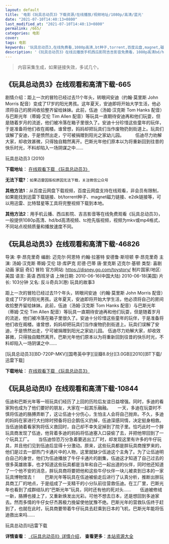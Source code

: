 ```yaml
---
layout: default
title: '电影《玩具总动员3》下载资源/在线播放/视频地址/1080p/高清/蓝光'
date: "2021-07-10T14:40:13+0800"
last_modified_at: "2021-07-10T14:40:13+0800"
permalink: /665/
categories: 电影
cover:
tags: 电影
keywords: '玩具总动员3,在线免费看,1080p高清,bt种子,torrent,百度云盘,magnet,磁力链,迅雷下载资源'
description: '《玩具总动员3》在线云播放手机西瓜影院吉吉影音免费看，1080p高清bd/hd未删减完整版和tc抢先枪版，mkv/mp4格式，附带bt/torrent种子、magnet/磁力链、百度云盘、网盘资源迅雷下载链接'
---
```


>内容采集生成，如果链接失效，多试几个。


## 《玩具总动员3》在线观看和高清下载-665

剧情介绍：距上一次的冒险已经过去11个年头，转眼间安迪（约翰·莫里斯 John Morris 配音）变成了17岁的阳光男孩。这年夏天，安迪即将开始大学生活，他必须将自己的房间收拾整齐留给妹妹。此前，伍迪（汤姆·汉克斯 Tom Hanks 配音）与巴斯光年（蒂姆·艾伦 Tim Allen 配音）等玩具一直期待安迪再和他们玩耍，但是随着岁月的流逝，他们被冷落在箱子里很久了。安迪十分珍惜这些童年的玩伴，于是准备将他们收在阁楼。谁曾想，妈妈却把玩具们当作废物扔到街道上。玩具们误解了安迪，于是愤然出走，宁可被捐赠到阳光之家幼儿园。  　　伍迪尽力劝解大家，却收效甚微，只得独自黯然离开。巴斯光年他们原本以为将重新回到往昔的快乐时光，不料却陷入一场阴谋之中……


玩具总动员3 (2010)

**下载地址**： [在线观看下载 《玩具总动员3》](https://www.btbtdy.me/btdy/dy3765.html) 


**无法下载?**：`如果迅雷因版权原因无法下载，关注微信公众号 `

**其他方法1**：从百度云网盘下载视频，百度云网盘支持在线观看，非会员有限制，如果能找到迅雷下载链接、bt/torrent种子、magnet磁力链接、e2dk链接等，可以用迅雷、比特彗星等工具将完整视频下载到本地。

**其他方法2**：用手机云播、西瓜影院、吉吉影音等在线免费观看《玩具总动员3》，一般提供1080p高清、hd/bd高清视频、tc抢先版视频，视频为mkv或mp4格式，不同站点视频质量和播放速度不同。


## 《玩具总动员3》在线观看和高清下载-46826

导演: 李·昂克里奇 编剧: 迈克尔·阿恩特 约翰·拉塞特 安德鲁·斯坦顿 李·昂克里奇 主演: 汤姆·汉克斯 蒂姆·艾伦 琼·库萨克 尼德·巴蒂 唐·里克斯 迈克尔·基顿 类型: 喜剧 动画 家庭 奇幻 冒险 官方网站: https://disney.go.com/toystory/ 制片国家/地区: 美国 语言: 英语 西班牙语 上映日期: 2010-06-16(中国大陆) 2010-06-18(美国) 片长: 103分钟 又名: 反斗奇兵3(港) 玩具的故事3

距上一次的冒险已经过去11个年头，转眼间安迪（约翰·莫里斯 John Morris 配音）变成了17岁的阳光男孩。这年夏天，安迪即将开始大学生活，他必须将自己的房间收拾整齐留给妹妹。此前，伍迪（汤姆·汉克斯 Tom Hanks 配音）与巴斯光年（蒂姆·艾伦 Tim Allen 配音）等玩具一直期待安迪再和他们玩耍，但是随着岁月的流逝，他们被冷落在箱子里很久了。安迪十分珍惜这些童年的玩伴，于是准备将他们收在阁楼。谁曾想，妈妈却把玩具们当作废物扔到街道上。玩具们误解了安迪，于是愤然出走，宁可被捐赠到阳光之家幼儿园。 伍迪尽力劝解大家，却收效甚微，只得独自黯然离开。巴斯光年他们原本以为将重新回到往昔的快乐时光，不料却陷入一场阴谋之中……


[玩具总动员3][BD-720P-MKV][国粤英中字][豆瓣8.8分][3.0GB][2010][BT下载/迅雷下载]

**下载地址**： [在线观看下载 《玩具总动员3》](https://www.btdx8.com/torrent/toy_story_3_2010.html) 


## 《玩具总动员II》在线观看和高清下载-10844

伍迪和巴斯光年等一班玩具们经历了上回的历险后友谊日益增强。同时，多迪的看家狗也成为了他们要好的朋友，大家在一起其乐融融。　　一天，多迪在玩耍时不慎将伍迪的胳膊弄断了，这让伍迪十分伤心，生怕主人会将自己抛弃。不久，多迪的妈妈在家进行大扫除时预备将旧企鹅伍义扔掉，伍迪深感同情，决定挺身相救。当伍迪骑着看家狗将伍义救回时，自己却不幸失足掉到了院子里。恰巧此时一个胖玩具商发现了伍迪，他背着多迪的妈妈将伍迪塞入口袋偷了去，并把他带回到了一个玩具工厂。　　当伍迪惊恐万分急着要逃出工厂时，却发现这里有许多的牛仔玩具，并且他们见到伍迪后显得十分激动。原来，这些玩具都是胖玩具商搜罗来的，他们是过去一部热门卡通片中的人物，这里就缺少伍迪这个主角了。为了让伍迪明白自己的身世，他们为伍迪播放了牛仔卡通片的剧集，伍迪这才知道了自己过去的很多英雄故事，也才知道这些玩具都是当年和自己一起出道的伙伴，同时他还知道了一个他不安的消息，胖玩具商将要把他和这些牛仔伙伴一块儿被卖到日本的一家玩具博物馆去！　　巴斯光年等玩具在伍迪被偷走后进行了认真分析，推断出胖玩具商工厂的地点，于是组成了一支精干的小分队前往营救伍迪。在工厂里，巴斯光年也看到了成群结队的“巴斯光年”玩具，同时还有他的死对头……　　伍迪被修绒一新，胳膊也接上了，又重新焕发出光彩。可他不想去日本，还是想回到多迪家去。然而多情的牛仔女仔杰茜极力挽留使他犹豫不绝。巴斯光年的营救队伍终于赶到了，也就在此时，玩具商要带着牛仔玩具去赶乘到日本的飞机，巴斯光年能将伍迪救出来吗……


玩具总动员II迅雷下载

**详情查看**： [《玩具总动员II》详情介绍](/movie/10844/)， **查看更多**：[本站资源大全](/movie/t/all/)

